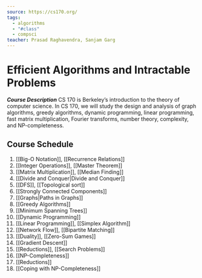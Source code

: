 ```yaml
---
source: https://cs170.org/
tags:
  - algorithms
  - "#class"
  - compsci
teacher: Prasad Raghavendra, Sanjam Garg
---
```

# Efficient Algorithms and Intractable Problems

___Course Description___
CS 170 is Berkeley’s introduction to the theory of computer science. In CS 170, we will study the design and analysis of graph algorithms, greedy algorithms, dynamic programming, linear programming, fast matrix multiplication, Fourier transforms, number theory, complexity, and NP-completeness.

## Course Schedule

1. [[Big-O Notation]], [[Recurrence Relations]]
2. [[Integer Operations]], [[Master Theorem]]
3. [[Matrix Multiplication]], [[Median Finding]]
4. [[Divide and Conquer|Divide and Conquer]]
5. [[DFS]], [[Topological sort]]
6. [[Strongly Connected Components]]
7. [[Graphs|Paths in Graphs]]
8. [[Greedy Algorithms]]
9. [[Minimum Spanning Trees]]
10. [[Dynamic Programming]]
11. [[Linear Programming]], [[Simplex Algorithm]]
12. [[Network Flow]], [[Bipartite Matching]]
13. [[Duality]], [[Zero-Sum Games]]
14. [[Gradient Descent]]
15. [[Reductions]], [[Search Problems]]
16. [[NP-Completeness]]
17. [[Reductions]]
18. [[Coping with NP-Completeness]]
